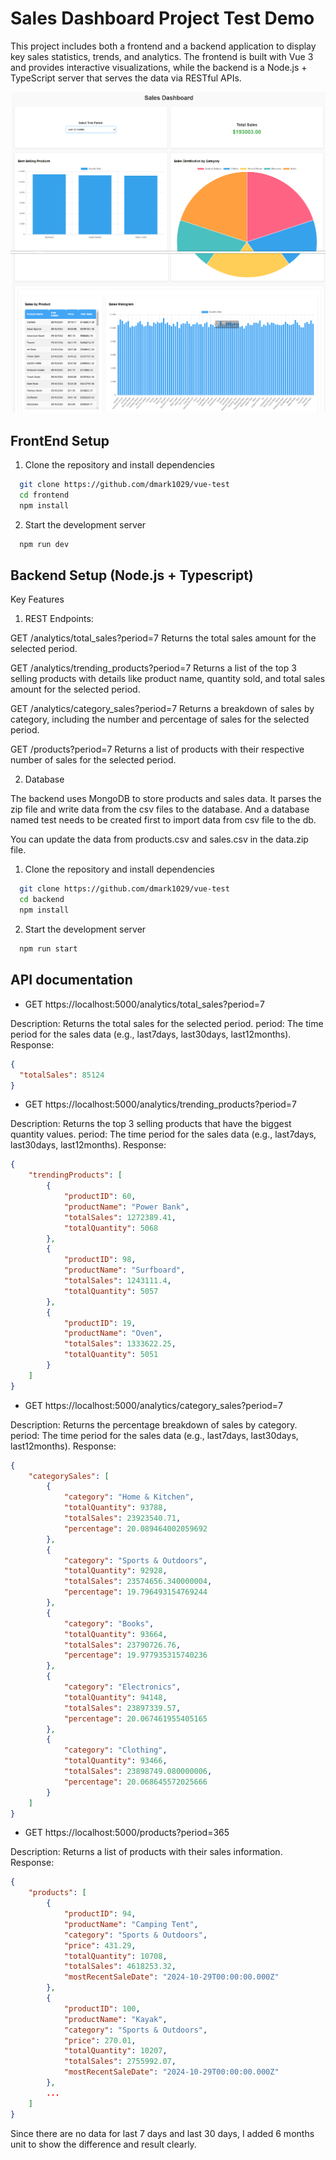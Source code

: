 # Sales Dashboard Project Test Demo

This project includes both a frontend and a backend application to display key sales statistics, trends, and analytics. The frontend is built with Vue 3 and provides interactive visualizations, while the backend is a Node.js + TypeScript server that serves the data via RESTful APIs.

![first image](./1.png)
![second image](./2.png)

## FrontEnd Setup

1. Clone the repository and install dependencies
```sh
  git clone https://github.com/dmark1029/vue-test
  cd frontend
  npm install
```

2. Start the development server
```sh
  npm run dev
```

## Backend Setup (Node.js + Typescript)

Key Features

  1. REST Endpoints:

  GET /analytics/total_sales?period=7
  Returns the total sales amount for the selected period.

  GET /analytics/trending_products?period=7
  Returns a list of the top 3 selling products with details like product name, quantity sold, and total sales amount for the selected period.

  GET /analytics/category_sales?period=7
  Returns a breakdown of sales by category, including the number and percentage of sales for the selected period.

  GET /products?period=7
  Returns a list of products with their respective number of sales for the selected period.

  2. Database

  The backend uses MongoDB to store products and sales data.
  It parses the zip file and write data from the csv files to the database.
  And a database named test needs to be created first to import data from csv file to the db.

  You can update the data from products.csv and sales.csv in the data.zip file.

  1. Clone the repository and install dependencies
```sh
  git clone https://github.com/dmark1029/vue-test
  cd backend
  npm install
```

2. Start the development server
```sh
  npm run start
```


## API documentation
  
* GET https://localhost:5000/analytics/total_sales?period=7

Description: Returns the total sales for the selected period.
period: The time period for the sales data (e.g., last7days, last30days, last12months).
Response:
```JSON
{
  "totalSales": 85124
}
```

* GET https://localhost:5000/analytics/trending_products?period=7

Description: Returns the top 3 selling products that have the biggest quantity values.
period: The time period for the sales data (e.g., last7days, last30days, last12months).
Response:
```JSON
{
    "trendingProducts": [
        {
            "productID": 60,
            "productName": "Power Bank",
            "totalSales": 1272389.41,
            "totalQuantity": 5068
        },
        {
            "productID": 98,
            "productName": "Surfboard",
            "totalSales": 1243111.4,
            "totalQuantity": 5057
        },
        {
            "productID": 19,
            "productName": "Oven",
            "totalSales": 1333622.25,
            "totalQuantity": 5051
        }
    ]
}
```

* GET https://localhost:5000/analytics/category_sales?period=7

Description: Returns the percentage breakdown of sales by category.
period: The time period for the sales data (e.g., last7days, last30days, last12months).
Response:
```JSON
{
    "categorySales": [
        {
            "category": "Home & Kitchen",
            "totalQuantity": 93788,
            "totalSales": 23923540.71,
            "percentage": 20.089464002059692
        },
        {
            "category": "Sports & Outdoors",
            "totalQuantity": 92928,
            "totalSales": 23574656.340000004,
            "percentage": 19.796493154769244
        },
        {
            "category": "Books",
            "totalQuantity": 93664,
            "totalSales": 23790726.76,
            "percentage": 19.977935315740236
        },
        {
            "category": "Electronics",
            "totalQuantity": 94148,
            "totalSales": 23897339.57,
            "percentage": 20.067461955405165
        },
        {
            "category": "Clothing",
            "totalQuantity": 93466,
            "totalSales": 23898749.080000006,
            "percentage": 20.068645572025666
        }
    ]
}
```

* GET https://localhost:5000/products?period=365

Description: Returns a list of products with their sales information.
Response:
```JSON
{
    "products": [
        {
            "productID": 94,
            "productName": "Camping Tent",
            "category": "Sports & Outdoors",
            "price": 431.29,
            "totalQuantity": 10708,
            "totalSales": 4618253.32,
            "mostRecentSaleDate": "2024-10-29T00:00:00.000Z"
        },
        {
            "productID": 100,
            "productName": "Kayak",
            "category": "Sports & Outdoors",
            "price": 270.01,
            "totalQuantity": 10207,
            "totalSales": 2755992.07,
            "mostRecentSaleDate": "2024-10-29T00:00:00.000Z"
        },
        ...
    ]
}
```

Since there are no data for last 7 days and last 30 days, I added 6 months unit to show the difference and result clearly.
